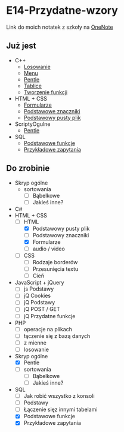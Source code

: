 # E14-Przydatne-wzory

Link do moich notatek z szkoły na [OneNote](https://1drv.ms/o/s!AmDkWpQlkhSEhrFVGxbvrhM-dxhn0Q)


## Już jest
* C++
    * [Losowanie](C++/losowanie-liczb.cpp)
    * [Menu](C++/menu.cpp)
    * [Pentle](C++/pentle.cpp)
    * [Tablice](C++/tablice.cpp)
    * [Tworzenie funkcji](C++/tworzenie-funkcji.cpp)
* HTML + CSS
    * [Formularze](HTML/formularze.html)
    * [Podstawowe znaczniki](HTML/podstawowe-znaczniki.html)
    * [Podstawowy pusty plik](HTML/podstawowy-pusty-plik.html)
* ScriptyOgulne
    * [Pentle](ScriptyOgulne/pentle.php)
* SQL
    * [Podstawowe funkcje](SQL/funkcje.txt)
    * [Przykładowe zapytania](SQL/przykładowe-zapytania.sql)


## Do zrobinie
* Skryp ogólne
    * sortowania
        * [ ] Bąbelkowe
        * [ ] Jakieś inne?
* C#
* HTML + CSS
    * [ ] HTML
        * [x] Podstawowy pusty plik
        * [ ] Podstawowy znaczniki
        * [x] Formularze
        * [ ] audio / video
    * [ ] CSS
        * [ ] Rodzaje borderów
        * [ ] Przesunięcia textu
        * [ ] Cień
* JavaScript + jQuery
    * [ ] js Podstawy
    * [ ] jQ Cookies
    * [ ] jQ Podstawy
    * [ ] jQ POST / GET
    * [ ] jQ Przydatne funkcje
* PHP
    * [ ] operacje na plikach
    * [ ] łączenie się z bazą danych
    * [ ] z mienne
    * [ ] losowanie
* Skryp ogólne
    * [x] Pentle
    * [ ] sortowania
        * [ ] Bąbelkowe
        * [ ] Jakieś inne?
* SQL
    * [ ] Jak robić wszystko z konsoli
    * [ ] Podstawy
    * [ ] Łączenie sięz innymi tabelami
    * [x] Podstawowe funkcje
    * [x] Przykładowe zapytania